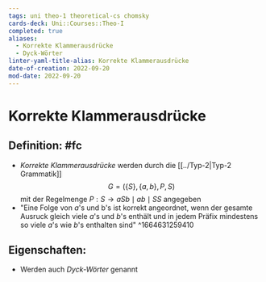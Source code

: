 ```yaml
---
tags: uni theo-1 theoretical-cs chomsky
cards-deck: Uni::Courses::Theo-I
completed: true
aliases:
  - Korrekte Klammerausdrücke
  - Dyck-Wörter
linter-yaml-title-alias: Korrekte Klammerausdrücke
date-of-creation: 2022-09-20
mod-date: 2022-09-20
---
```


# Korrekte Klammerausdrücke

## Definition: #fc
- *Korrekte Klammerausdrücke* werden durch die [[../Typ-2|Typ-2 Grammatik]] $$G=(\{S\},\{a,b\},P,S)$$ mit der Regelmenge $P:S\rightarrow aSb\mid ab\mid SS$ angegeben
- "Eine Folge von $a$'s und b's ist korrekt angeordnet, wenn der gesamte Ausruck gleich viele $a$'s und $b$'s enthält und in jedem Präfix mindestens so viele $a$'s wie $b$'s enthalten sind"
^1664631259410

## Eigenschaften:
- Werden auch *Dyck-Wörter* genannt
